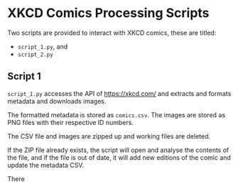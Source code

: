 # XKCD Comics Processing Scripts

Two scripts are provided to interact with XKCD comics, these are titled:

- `script_1.py`, and 
- `script_2.py`

## Script 1

`script_1.py` accesses the API of https://xkcd.com/ and extracts and formats metadata and downloads images.

The formatted metadata is stored as `comics.csv`.
The images are stored as PNG files with their respective ID numbers.

The CSV file and images are zipped up and working files are deleted.

If the ZIP file already exists, the script will open and analyse the contents of the file, and if the file is out of date, it will add 
new editions of the comic and update the metadata CSV.

There 